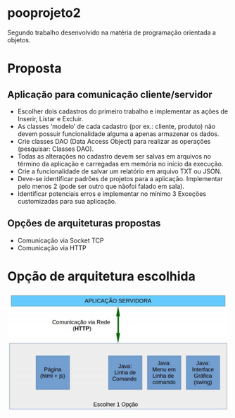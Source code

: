 # pooprojeto2
Segundo trabalho desenvolvido na matéria de programação orientada a objetos.

# Proposta
## Aplicação para comunicação cliente/servidor
* Escolher dois cadastros do primeiro trabalho e implementar as ações de Inserir, Listar e Excluir.
* As classes ‘modelo’ de cada cadastro (por ex.: cliente, produto) não devem possuir
funcionalidade alguma a apenas armazenar os dados.
* Crie classes DAO (Data Access Object) para realizar as operações (pesquisar: Classes DAO).
* Todas as alterações no cadastro devem ser salvas em arquivos no término da aplicação e
carregadas em memória no início da execução.
* Crie a funcionalidade de salvar um relatório em arquivo TXT ou JSON.
* Deve-se identificar padrões de projetos para a aplicação. Implementar pelo menos 2 (pode
ser outro que nãofoi falado em sala).
* Identificar potenciais erros e implementar no mínimo 3 Exceções customizadas para sua
aplicação.

## Opções de arquiteturas propostas
* Comunicação via Socket TCP
* Comunicação via HTTP

# Opção de arquitetura escolhida
![Image](https://github.com/sealove20/pooprojeto2/blob/master/assets/poo.PNG "Http architecture")
